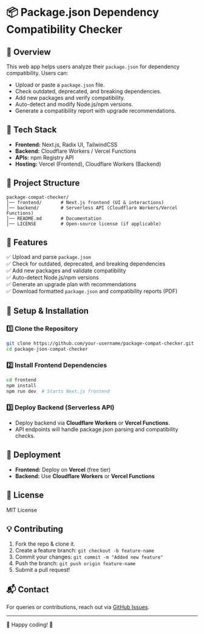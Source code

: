 # 📦 Package.json Dependency Compatibility Checker

## 🚀 Overview
This web app helps users analyze their `package.json` for dependency compatibility. Users can:
- Upload or paste a `package.json` file.
- Check outdated, deprecated, and breaking dependencies.
- Add new packages and verify compatibility.
- Auto-detect and modify Node.js/npm versions.
- Generate a compatibility report with upgrade recommendations.

## 🔧 Tech Stack
- **Frontend:** Next.js, Radix UI, TailwindCSS
- **Backend:** Cloudflare Workers / Vercel Functions
- **APIs:** npm Registry API
- **Hosting:** Vercel (Frontend), Cloudflare Workers (Backend)

## 📂 Project Structure
```
package-compat-checker/
│── frontend/       # Next.js frontend (UI & interactions)
│── backend/        # Serverless API (Cloudflare Workers/Vercel Functions)
│── README.md       # Documentation
│── LICENSE         # Open-source license (if applicable)
```

## 📌 Features
✅ Upload and parse `package.json`  
✅ Check for outdated, deprecated, and breaking dependencies  
✅ Add new packages and validate compatibility  
✅ Auto-detect Node.js/npm versions  
✅ Generate an upgrade plan with recommendations  
✅ Download formatted `package.json` and compatibility reports (PDF)  

## 🔧 Setup & Installation
### 1️⃣ Clone the Repository
```bash
git clone https://github.com/your-username/package-compat-checker.git
cd package-json-compat-checker
```

### 2️⃣ Install Frontend Dependencies
```bash
cd frontend
npm install
npm run dev  # Starts Next.js frontend
```

### 3️⃣ Deploy Backend (Serverless API)
- Deploy backend via **Cloudflare Workers** or **Vercel Functions**.
- API endpoints will handle package.json parsing and compatibility checks.

## 🚀 Deployment
- **Frontend:** Deploy on **Vercel** (free tier)
- **Backend:** Use **Cloudflare Workers** or **Vercel Functions**

## 📜 License
MIT License

## 💡 Contributing
1. Fork the repo & clone it.
2. Create a feature branch: `git checkout -b feature-name`
3. Commit your changes: `git commit -m "Added new feature"`
4. Push the branch: `git push origin feature-name`
5. Submit a pull request!

## 📬 Contact
For queries or contributions, reach out via [GitHub Issues](https://github.com/your-username/package-compat-checker/issues).

---
🚀 Happy coding! 🎯

